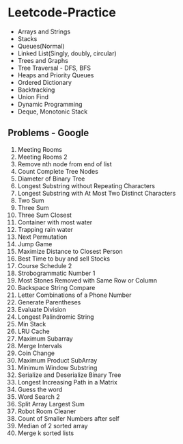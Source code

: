 # Leetcode-Practice

- Arrays and Strings
- Stacks
- Queues(Normal)
- Linked List(Singly, doubly, circular)
- Trees and Graphs
- Tree Traversal - DFS, BFS
- Heaps and Priority Queues
- Ordered Dictionary
- Backtracking 
- Union Find
- Dynamic Programming
- Deque, Monotonic Stack

## Problems - Google

1. Meeting Rooms 
2. Meeting Rooms 2
3. Remove nth node from end of list 
4. Count Complete Tree Nodes 
5. Diameter of Binary Tree  
6. Longest Substring without Repeating Characters 
7. Longest Substring with At Most Two Distinct Characters
8. Two Sum
9. Three Sum
10. Three Sum Closest
11. Container with most water
12. Trapping rain water
13. Next Permutation
14. Jump Game
15. Maximize Distance to Closest Person
16. Best Time to buy and sell Stocks
17. Course Schedule 2 
18. Strobogrammatic Number 1 
19. Most Stones Removed with Same Row or Column
20. Backspace String Compare
21. Letter Combinations of a Phone Number
22. Generate Parentheses
23. Evaluate Division
24. Longest Palindromic String
25. Min Stack
26. LRU Cache
27. Maximum Subarray
28. Merge Intervals
29. Coin Change
30. Maximum Product SubArray
31. Minimum Window Substring
32. Serialize and Deserialize Binary Tree
33. Longest Increasing Path in a Matrix
34. Guess the word
35. Word Search 2
36. Split Array Largest Sum
37. Robot Room Cleaner
38. Count of Smaller Numbers after self
39. Median of 2 sorted array
40. Merge k sorted lists
